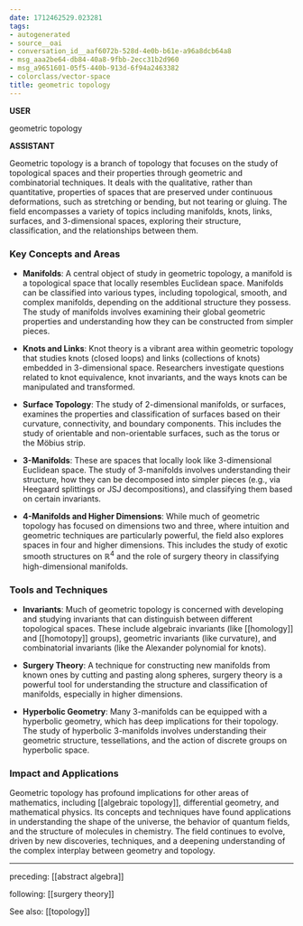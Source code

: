 ```yaml
---
date: 1712462529.023281
tags:
- autogenerated
- source__oai
- conversation_id__aaf6072b-528d-4e0b-b61e-a96a8dcb64a8
- msg_aaa2be64-db84-40a8-9fbb-2ecc31b2d960
- msg_a9651601-05f5-440b-913d-6f94a2463382
- colorclass/vector-space
title: geometric topology
---
```


**USER**

geometric topology


**ASSISTANT**

Geometric topology is a branch of topology that focuses on the study of topological spaces and their properties through geometric and combinatorial techniques. It deals with the qualitative, rather than quantitative, properties of spaces that are preserved under continuous deformations, such as stretching or bending, but not tearing or gluing. The field encompasses a variety of topics including manifolds, knots, links, surfaces, and 3-dimensional spaces, exploring their structure, classification, and the relationships between them.

### Key Concepts and Areas

- **Manifolds**: A central object of study in geometric topology, a manifold is a topological space that locally resembles Euclidean space. Manifolds can be classified into various types, including topological, smooth, and complex manifolds, depending on the additional structure they possess. The study of manifolds involves examining their global geometric properties and understanding how they can be constructed from simpler pieces.

- **Knots and Links**: Knot theory is a vibrant area within geometric topology that studies knots (closed loops) and links (collections of knots) embedded in 3-dimensional space. Researchers investigate questions related to knot equivalence, knot invariants, and the ways knots can be manipulated and transformed.

- **Surface Topology**: The study of 2-dimensional manifolds, or surfaces, examines the properties and classification of surfaces based on their curvature, connectivity, and boundary components. This includes the study of orientable and non-orientable surfaces, such as the torus or the Möbius strip.

- **3-Manifolds**: These are spaces that locally look like 3-dimensional Euclidean space. The study of 3-manifolds involves understanding their structure, how they can be decomposed into simpler pieces (e.g., via Heegaard splittings or JSJ decompositions), and classifying them based on certain invariants.

- **4-Manifolds and Higher Dimensions**: While much of geometric topology has focused on dimensions two and three, where intuition and geometric techniques are particularly powerful, the field also explores spaces in four and higher dimensions. This includes the study of exotic smooth structures on $\mathbb{R}^4$ and the role of surgery theory in classifying high-dimensional manifolds.

### Tools and Techniques

- **Invariants**: Much of geometric topology is concerned with developing and studying invariants that can distinguish between different topological spaces. These include algebraic invariants (like [[homology]] and [[homotopy]] groups), geometric invariants (like curvature), and combinatorial invariants (like the Alexander polynomial for knots).

- **Surgery Theory**: A technique for constructing new manifolds from known ones by cutting and pasting along spheres, surgery theory is a powerful tool for understanding the structure and classification of manifolds, especially in higher dimensions.

- **Hyperbolic Geometry**: Many 3-manifolds can be equipped with a hyperbolic geometry, which has deep implications for their topology. The study of hyperbolic 3-manifolds involves understanding their geometric structure, tessellations, and the action of discrete groups on hyperbolic space.

### Impact and Applications

Geometric topology has profound implications for other areas of mathematics, including [[algebraic topology]], differential geometry, and mathematical physics. Its concepts and techniques have found applications in understanding the shape of the universe, the behavior of quantum fields, and the structure of molecules in chemistry. The field continues to evolve, driven by new discoveries, techniques, and a deepening understanding of the complex interplay between geometry and topology.


---

preceding: [[abstract algebra]]  


following: [[surgery theory]]

See also: [[topology]]